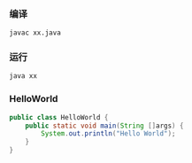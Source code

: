 ﻿### 编译
```bash
javac xx.java
```


### 运行
```bash
java xx
```

### HelloWorld 
```java
public class HelloWorld {
    public static void main(String []args) {
        System.out.println("Hello World"); 
    }
}
 ```